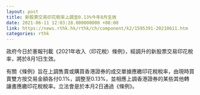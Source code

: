 ```yaml
---
layout: post
title: 新股票交易印花稅率上調至0.13%今年8月生效
date: 2021-06-11 12:03:28.000000000 +08:00
link: https://news.rthk.hk/rthk/ch/component/k2/1595391-20210611.htm
categories: rthk
---
```


政府今日於憲報刊載《2021年收入（印花稅）條例》，經調升的新股票交易印花稅率，將於8月1日生效。

有關《條例》旨在上調售賣或購買香港證券的成交單據應繳印花稅稅率，由現時買賣雙方按交易金額各付0.1%，調整至0.13%，並相應上調香港證券的某些其他轉讓書應繳印花稅稅率。立法會是於本月2日通過《條例》。

